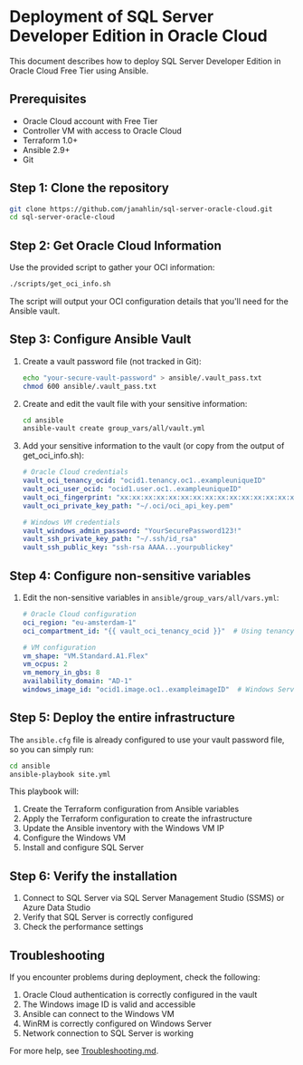 # Deployment of SQL Server Developer Edition in Oracle Cloud

This document describes how to deploy SQL Server Developer Edition in Oracle Cloud Free Tier using Ansible.

## Prerequisites

- Oracle Cloud account with Free Tier
- Controller VM with access to Oracle Cloud
- Terraform 1.0+
- Ansible 2.9+
- Git

## Step 1: Clone the repository

```bash
git clone https://github.com/janahlin/sql-server-oracle-cloud.git
cd sql-server-oracle-cloud
```

## Step 2: Get Oracle Cloud Information

Use the provided script to gather your OCI information:

```bash
./scripts/get_oci_info.sh
```

The script will output your OCI configuration details that you'll need for the Ansible vault.

## Step 3: Configure Ansible Vault

1. Create a vault password file (not tracked in Git):
   ```bash
   echo "your-secure-vault-password" > ansible/.vault_pass.txt
   chmod 600 ansible/.vault_pass.txt
   ```

2. Create and edit the vault file with your sensitive information:
   ```bash
   cd ansible
   ansible-vault create group_vars/all/vault.yml
   ```

3. Add your sensitive information to the vault (or copy from the output of get_oci_info.sh):
   ```yaml
   # Oracle Cloud credentials
   vault_oci_tenancy_ocid: "ocid1.tenancy.oc1..exampleuniqueID"
   vault_oci_user_ocid: "ocid1.user.oc1..exampleuniqueID"
   vault_oci_fingerprint: "xx:xx:xx:xx:xx:xx:xx:xx:xx:xx:xx:xx:xx:xx:xx:xx"
   vault_oci_private_key_path: "~/.oci/oci_api_key.pem"

   # Windows VM credentials
   vault_windows_admin_password: "YourSecurePassword123!"
   vault_ssh_private_key_path: "~/.ssh/id_rsa"
   vault_ssh_public_key: "ssh-rsa AAAA...yourpublickey"
   ```

## Step 4: Configure non-sensitive variables

1. Edit the non-sensitive variables in `ansible/group_vars/all/vars.yml`:
   ```yaml
   # Oracle Cloud configuration
   oci_region: "eu-amsterdam-1"
   oci_compartment_id: "{{ vault_oci_tenancy_ocid }}"  # Using tenancy as compartment for simplicity

   # VM configuration
   vm_shape: "VM.Standard.A1.Flex"
   vm_ocpus: 2
   vm_memory_in_gbs: 8
   availability_domain: "AD-1"
   windows_image_id: "ocid1.image.oc1..exampleimageID"  # Windows Server 2022 image OCID
   ```

## Step 5: Deploy the entire infrastructure

The `ansible.cfg` file is already configured to use your vault password file, so you can simply run:

```bash
cd ansible
ansible-playbook site.yml
```

This playbook will:
1. Create the Terraform configuration from Ansible variables
2. Apply the Terraform configuration to create the infrastructure
3. Update the Ansible inventory with the Windows VM IP
4. Configure the Windows VM
5. Install and configure SQL Server

## Step 6: Verify the installation

1. Connect to SQL Server via SQL Server Management Studio (SSMS) or Azure Data Studio
2. Verify that SQL Server is correctly configured
3. Check the performance settings

## Troubleshooting

If you encounter problems during deployment, check the following:

1. Oracle Cloud authentication is correctly configured in the vault
2. The Windows image ID is valid and accessible
3. Ansible can connect to the Windows VM
4. WinRM is correctly configured on Windows Server
5. Network connection to SQL Server is working

For more help, see [Troubleshooting.md](troubleshooting.md).
